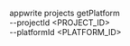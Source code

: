 appwrite projects getPlatform \
        --projectId <PROJECT_ID> \
        --platformId <PLATFORM_ID>
